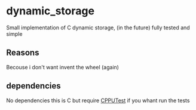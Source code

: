 # dynamic_storage
Small implementation of C dynamic storage, (in the future) fully tested and simple
## Reasons
Becouse i don't want invent the wheel (again)
## dependencies
No dependencies this is C but require [CPPUTest](https://cpputest.github.io/) if you whant run the tests
